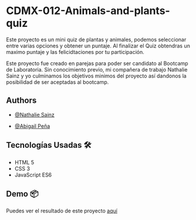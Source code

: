 
# CDMX-012-Animals-and-plants-quiz

Este proyecto es un mini quiz de plantas y animales, podemos seleccionar entre varias opciones y obtener un puntaje.
Al finalizar el Quiz obtendras un maximo puntaje y las felicidtaciones por tu participación.

Este proyecto fue creado en parejas para poder ser candidato al Bootcamp de Laboratoria.
Sin conocimiento previo, mi compañera de trabajo Nathalie Sainz y yo culminamos los objetivos minimos del proyecto
así dandonos la posibilidad de ser aceptadas al bootcamp.


## Authors

- [@Nathalie Sainz](https://github.com/nathaliesainz)

- [@Abigail Peña](https://github.com/PolarisSchulz)



## Tecnologías Usadas 🛠️

 - HTML 5
 - CSS 3
 - JavaScript ES6
 
 


## Demo 📦

Puedes ver el resultado de este proyecto  [aquí](https://polarisschulz.github.io/)

